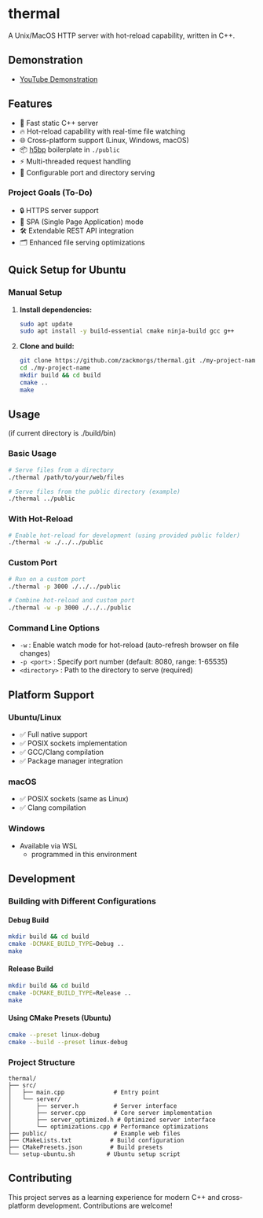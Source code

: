 
# thermal
A Unix/MacOS HTTP server with hot-reload capability, written in C++.

## Demonstration
- [YouTube Demonstration](https://youtu.be/0NOJlBduEfc)

## Features
- 🚀 Fast static C++ server
- 🔥 Hot-reload capability with real-time file watching
- 🌐 Cross-platform support (Linux, Windows, macOS)
- 📦 [h5bp](https://github.com/h5bp/html5-boilerplate) boilerplate in `./public`
- ⚡ Multi-threaded request handling
- 🔧 Configurable port and directory serving

### Project Goals (To-Do)
- 🔒 HTTPS server support
- 📱 SPA (Single Page Application) mode
- 🛠️ Extendable REST API integration
- 🗂️ Enhanced file serving optimizations

## Quick Setup for Ubuntu

### Manual Setup
1. **Install dependencies:**
   ```bash
   sudo apt update
   sudo apt install -y build-essential cmake ninja-build gcc g++
   ```

2. **Clone and build:**
   ```bash
   git clone https://github.com/zackmorgs/thermal.git ./my-project-name
   cd ./my-project-name
   mkdir build && cd build
   cmake ..
   make
   ```

## Usage
(if current directory is ./build/bin)

### Basic Usage
```bash
# Serve files from a directory
./thermal /path/to/your/web/files

# Serve files from the public directory (example)
./thermal ../public
```

### With Hot-Reload
```bash
# Enable hot-reload for development (using provided public folder)
./thermal -w ./../../public
```

### Custom Port
```bash
# Run on a custom port
./thermal -p 3000 ./../../public

# Combine hot-reload and custom port
./thermal -w -p 3000 ./../../public
```

### Command Line Options
- `-w` : Enable watch mode for hot-reload (auto-refresh browser on file changes)
- `-p <port>` : Specify port number (default: 8080, range: 1-65535)
- `<directory>` : Path to the directory to serve (required)

## Platform Support

### Ubuntu/Linux
- ✅ Full native support
- ✅ POSIX sockets implementation
- ✅ GCC/Clang compilation
- ✅ Package manager integration

### macOS
- ✅ POSIX sockets (same as Linux)
- ✅ Clang compilation

### Windows
- Available via WSL
    - programmed in this environment

## Development

### Building with Different Configurations

#### Debug Build
```bash
mkdir build && cd build
cmake -DCMAKE_BUILD_TYPE=Debug ..
make
```

#### Release Build
```bash
mkdir build && cd build
cmake -DCMAKE_BUILD_TYPE=Release ..
make
```

#### Using CMake Presets (Ubuntu)
```bash
cmake --preset linux-debug
cmake --build --preset linux-debug
```

### Project Structure
```
thermal/
├── src/
│   ├── main.cpp              # Entry point
│   └── server/
│       ├── server.h          # Server interface
│       ├── server.cpp        # Core server implementation
│       ├── server_optimized.h # Optimized server interface
│       └── optimizations.cpp # Performance optimizations
├── public/                   # Example web files
├── CMakeLists.txt           # Build configuration
├── CMakePresets.json        # Build presets
└── setup-ubuntu.sh         # Ubuntu setup script
```

## Contributing

This project serves as a learning experience for modern C++ and cross-platform development. Contributions are welcome!